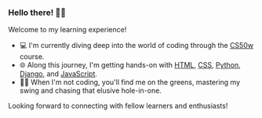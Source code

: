 ### Hello there! 👋🏼

Welcome to my learning experience!

- 💻 I'm currently diving deep into the world of coding through the [CS50w](https://cs50.harvard.edu/web/2020/) course.
- 🌐 Along this journey, I'm getting hands-on with [HTML](https://developer.mozilla.org/en-US/docs/Web/HTML), [CSS](https://developer.mozilla.org/en-US/docs/Web/CSS), [Python](https://www.python.org/), [Django](https://www.djangoproject.com/), and [JavaScript](https://developer.mozilla.org/en-US/docs/Web/JavaScript).
- 🏌️‍♂️ When I'm not coding, you'll find me on the greens, mastering my swing and chasing that elusive hole-in-one.

Looking forward to connecting with fellow learners and enthusiasts!

